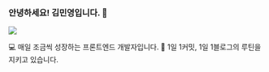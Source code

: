 ### 안녕하세요! 김민영입니다. 👋

<a href="https://velog.io/@acwell94"><img src="https://img.shields.io/badge/Blog-ffffff?style=flat-square&logo=Micro.blog&logoColor=12b886"/></a>


💻 매일 조금씩 성장하는 프론트엔드 개발자입니다.
🎈 1일 1커밋, 1일 1블로그의 루틴을 지키고 있습니다.

